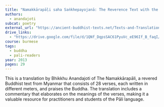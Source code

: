 ```yaml
---
title: "Namakkārapāḷi saha Saṅkhepayojanā: The Reverence Text with the Short Word-Commentary"
authors:
  - anandajoti
subcat: poetry
external_url: "https://ancient-buddhist-texts.net/Texts-and-Translations/Short-Pieces/Namakkarapali.htm"
drive_links:
  - "https://drive.google.com/file/d/1QNf_DqpsSAC61PyuVc_eE96If_B_faqI/view?usp=sharing"
course: burmese
tags:
  - buddha
  - pali-readers
year: 2013
pages: 29
---
```


This is a translation by Bhikkhu Anandajoti of The Namakkārapāli, a revered Buddhist text from Myanmar that consists of 28 verses, each written in different meters, and praises the Buddha. The translation includes a commentary that elaborates on the meanings of the verses, making it a valuable resource for practitioners and students of the Pāli language.